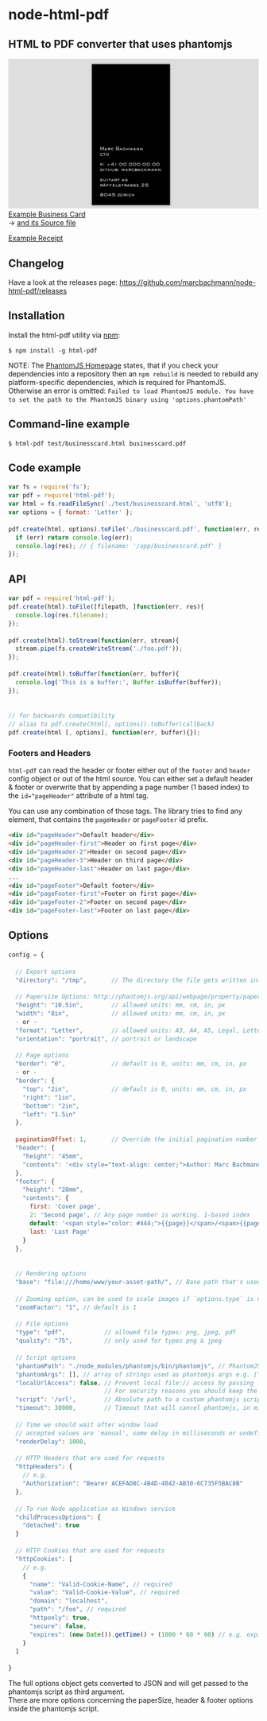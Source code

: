 # node-html-pdf
## HTML to PDF converter that uses phantomjs
![image](examples/businesscard/businesscard.png)  
[Example Business Card](examples/businesscard/businesscard.pdf)  
 -> [and its Source file](examples/businesscard/businesscard.html)  

[Example Receipt](http://imgr-static.s3-eu-west-1.amazonaws.com/order.pdf)

## Changelog

Have a look at the releases page: https://github.com/marcbachmann/node-html-pdf/releases

## Installation

Install the html-pdf utility via [npm](http://npmjs.org/):

```
$ npm install -g html-pdf
```

NOTE: The [PhantomJS Homepage](https://github.com/Medium/phantomjs) states, that if you check your dependencies into a repository then an `npm rebuild` is needed to rebuild any platform-specific dependencies, which is required for PhantomJS. Otherwise an error is omitted: `Failed to load PhantomJS module. You have to set the path to the PhantomJS binary using 'options.phantomPath'`

## Command-line example

```
$ html-pdf test/businesscard.html businesscard.pdf
```

## Code example
```javascript
var fs = require('fs');
var pdf = require('html-pdf');
var html = fs.readFileSync('./test/businesscard.html', 'utf8');
var options = { format: 'Letter' };

pdf.create(html, options).toFile('./businesscard.pdf', function(err, res) {
  if (err) return console.log(err);
  console.log(res); // { filename: '/app/businesscard.pdf' }
});
```

## API

```js
var pdf = require('html-pdf');
pdf.create(html).toFile([filepath, ]function(err, res){
  console.log(res.filename);
});

pdf.create(html).toStream(function(err, stream){
  stream.pipe(fs.createWriteStream('./foo.pdf'));
});

pdf.create(html).toBuffer(function(err, buffer){
  console.log('This is a buffer:', Buffer.isBuffer(buffer));
});


// for backwards compatibility
// alias to pdf.create(html[, options]).toBuffer(callback)
pdf.create(html [, options], function(err, buffer){});
```

### Footers and Headers

`html-pdf` can read the header or footer either out of the `footer` and `header` config object or out of the html source. You can either set a default header & footer or overwrite that by appending a page number (1 based index) to the `id="pageHeader"` attribute of a html tag.

You can use any combination of those tags. The library tries to find any element, that contains the `pageHeader` or `pageFooter` id prefix.
```html
<div id="pageHeader">Default header</div>
<div id="pageHeader-first">Header on first page</div>
<div id="pageHeader-2">Header on second page</div>
<div id="pageHeader-3">Header on third page</div>
<div id="pageHeader-last">Header on last page</div>
...
<div id="pageFooter">Default footer</div>
<div id="pageFooter-first">Footer on first page</div>
<div id="pageFooter-2">Footer on second page</div>
<div id="pageFooter-last">Footer on last page</div>
```


## Options
```javascript
config = {

  // Export options
  "directory": "/tmp",       // The directory the file gets written into if not using .toFile(filename, callback). default: '/tmp'

  // Papersize Options: http://phantomjs.org/api/webpage/property/paper-size.html
  "height": "10.5in",        // allowed units: mm, cm, in, px
  "width": "8in",            // allowed units: mm, cm, in, px
  - or -
  "format": "Letter",        // allowed units: A3, A4, A5, Legal, Letter, Tabloid
  "orientation": "portrait", // portrait or landscape

  // Page options
  "border": "0",             // default is 0, units: mm, cm, in, px
  - or -
  "border": {
    "top": "2in",            // default is 0, units: mm, cm, in, px
    "right": "1in",
    "bottom": "2in",
    "left": "1.5in"
  },

  paginationOffset: 1,       // Override the initial pagination number
  "header": {
    "height": "45mm",
    "contents": '<div style="text-align: center;">Author: Marc Bachmann</div>'
  },
  "footer": {
    "height": "28mm",
    "contents": {
      first: 'Cover page',
      2: 'Second page', // Any page number is working. 1-based index
      default: '<span style="color: #444;">{{page}}</span>/<span>{{pages}}</span>', // fallback value
      last: 'Last Page'
    }
  },


  // Rendering options
  "base": "file:///home/www/your-asset-path/", // Base path that's used to load files (images, css, js) when they aren't referenced using a host

  // Zooming option, can be used to scale images if `options.type` is not pdf
  "zoomFactor": "1", // default is 1

  // File options
  "type": "pdf",           // allowed file types: png, jpeg, pdf
  "quality": "75",         // only used for types png & jpeg

  // Script options
  "phantomPath": "./node_modules/phantomjs/bin/phantomjs", // PhantomJS binary which should get downloaded automatically
  "phantomArgs": [], // array of strings used as phantomjs args e.g. ["--ignore-ssl-errors=yes"]
  "localUrlAccess": false, // Prevent local file:// access by passing '--local-url-access=false' to phantomjs
                           // For security reasons you should keep the default value if you render arbritary html/js.
  "script": '/url',        // Absolute path to a custom phantomjs script, use the file in lib/scripts as example
  "timeout": 30000,        // Timeout that will cancel phantomjs, in milliseconds

  // Time we should wait after window load
  // accepted values are 'manual', some delay in milliseconds or undefined to wait for a render event
  "renderDelay": 1000,

  // HTTP Headers that are used for requests
  "httpHeaders": {
    // e.g.
    "Authorization": "Bearer ACEFAD8C-4B4D-4042-AB30-6C735F5BAC8B"
  },

  // To run Node application as Windows service
  "childProcessOptions": {
    "detached": true
  }

  // HTTP Cookies that are used for requests
  "httpCookies": [
    // e.g.
    {
      "name": "Valid-Cookie-Name", // required
      "value": "Valid-Cookie-Value", // required
      "domain": "localhost",
      "path": "/foo", // required
      "httponly": true,
      "secure": false,
      "expires": (new Date()).getTime() + (1000 * 60 * 60) // e.g. expires in 1 hour
    }
  ]

}
```

The full options object gets converted to JSON and will get passed to the phantomjs script as third argument.  
There are more options concerning the paperSize, header & footer options inside the phantomjs script.
